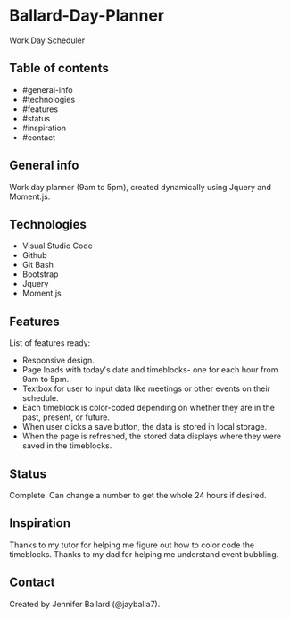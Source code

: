 # Ballard-Day-Planner
Work Day Scheduler

## Table of contents
* #general-info
* #technologies
* #features
* #status
* #inspiration
* #contact

## General info
Work day planner (9am to 5pm), created dynamically using Jquery and Moment.js.

## Technologies
* Visual Studio Code
* Github
* Git Bash
* Bootstrap
* Jquery
* Moment.js

## Features
List of features ready:
* Responsive design.
* Page loads with today's date and timeblocks- one for each hour from 9am to 5pm.
* Textbox for user to input data like meetings or other events on their schedule.
* Each timeblock is color-coded depending on whether they are in the past, present, or future.
* When user clicks a save button, the data is stored in local storage.
* When the page is refreshed, the stored data displays where they were saved in the timeblocks.

## Status
Complete. Can change a number to get the whole 24 hours if desired.

## Inspiration
Thanks to my tutor for helping me figure out how to color code the timeblocks. 
Thanks to my dad for helping me understand event bubbling.

## Contact
Created by Jennifer Ballard (@jayballa7).

